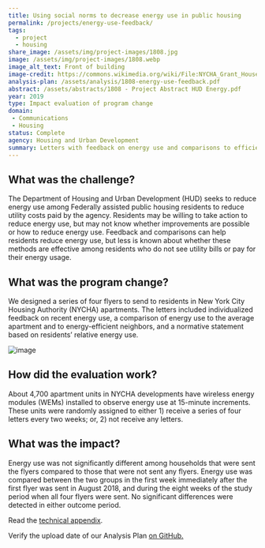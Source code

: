 ```yaml
---
title: Using social norms to decrease energy use in public housing
permalink: /projects/energy-use-feedback/
tags: 
  - project
  - housing
share_image: /assets/img/project-images/1808.jpg
image: /assets/img/project-images/1808.webp  
image_alt_text: Front of building
image-credit: https://commons.wikimedia.org/wiki/File:NYCHA_Grant_Houses_WTM3_The_Fixers_0021.webp 
analysis-plan: /assets/analysis/1808-energy-use-feedback.pdf
abstract: /assets/abstracts/1808 - Project Abstract HUD Energy.pdf
year: 2019  
type: Impact evaluation of program change
domain:
 - Communications
 - Housing
status: Complete
agency: Housing and Urban Development
summary: Letters with feedback on energy use and comparisons to efficient neighbors did not reduce energy use among public housing residents
---
```


## What was the challenge?
The Department of Housing and Urban Development (HUD) seeks to reduce energy use among Federally assisted public housing residents to reduce utility costs paid by the agency. Residents may be willing to take action to reduce energy use, but may not know whether improvements are possible or how to reduce energy use. Feedback and comparisons can help residents reduce energy use, but less is known about whether these methods are effective among residents who do not see utility bills or pay for their energy usage.

## What was the program change?
We designed a series of four flyers to send to residents in New York City Housing Authority (NYCHA) apartments. The letters included individualized feedback on recent energy use, a comparison of energy use to the average apartment and to energy-efficient neighbors, and a normative statement based on residents’ relative energy use.

![image]({{site.baseurl}}/assets/img/project-images/1808-letter.webp)

## How did the evaluation work?
About 4,700 apartment units in NYCHA developments have wireless energy modules (WEMs) installed to observe energy use at 15-minute increments. These units were randomly assigned to either 1) receive a series of four letters every two weeks; or, 2) not receive any letters.  

## What was the impact?
Energy use was not significantly different among households that were sent the flyers compared to those that were not sent any flyers. Energy use was compared between the two groups in the first week immediately after the first flyer was sent in August 2018, and during the eight weeks of the study period when all four flyers were sent. No significant differences were detected in either outcome period.

Read the [technical appendix]({{site.baseurl}}/assets/files/1808_technical-appendix.pdf).

Verify the upload date of our Analysis Plan <a href="https://github.com/gsa-oes/office-of-evaluation-sciences/commits/master/assets/analysis/1808-energy-use-feedback.pdf">on GitHub.</a>
